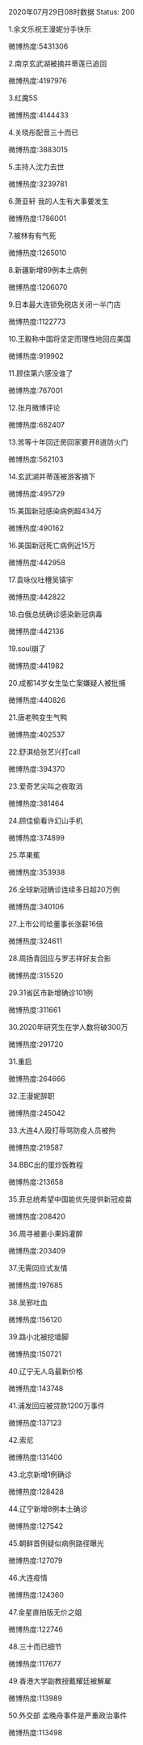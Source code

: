 2020年07月29日08时数据
Status: 200

1.余文乐祝王漫妮分手快乐

微博热度:5431306

2.南京玄武湖被摘并蒂莲已追回

微博热度:4197976

3.红魔5S

微博热度:4144433

4.关晓彤配音三十而已

微博热度:3883015

5.主持人沈力去世

微博热度:3239781

6.萧亚轩 我的人生有大事要发生

微博热度:1786001

7.被林有有气死

微博热度:1265010

8.新疆新增89例本土病例

微博热度:1206070

9.日本最大连锁免税店关闭一半门店

微博热度:1122773

10.王毅称中国将坚定而理性地回应美国

微博热度:919902

11.顾佳第六感没谁了

微博热度:767001

12.张月微博评论

微博热度:682407

13.苦等十年回迁房回家要开8道防火门

微博热度:562103

14.玄武湖并蒂莲被游客摘下

微博热度:495729

15.美国新冠感染病例超434万

微博热度:490162

16.美国新冠死亡病例近15万

微博热度:442958

17.袁咏仪吐槽吴镇宇

微博热度:442822

18.白俄总统确诊感染新冠病毒

微博热度:442136

19.soul崩了

微博热度:441982

20.成都14岁女生坠亡案嫌疑人被批捕

微博热度:440826

21.唐老鸭变生气鸭

微博热度:402537

22.舒淇给张艺兴打call

微博热度:394370

23.爱奇艺尖叫之夜取消

微博热度:381464

24.顾佳偷看许幻山手机

微博热度:374899

25.苹果蕉

微博热度:353938

26.全球新冠确诊连续多日超20万例

微博热度:340106

27.上市公司给董事长涨薪16倍

微博热度:324611

28.周扬青回应与罗志祥好友合影

微博热度:315520

29.31省区市新增确诊101例

微博热度:311661

30.2020年研究生在学人数将破300万

微博热度:291720

31.重启

微博热度:264666

32.王漫妮辞职

微博热度:245042

33.大连4人殴打辱骂防疫人员被拘

微博热度:219587

34.BBC出的蛋炒饭教程

微博热度:213658

35.菲总统希望中国能优先提供新冠疫苗

微博热度:208420

36.周寻被姜小果妈灌醉

微博热度:203409

37.无需回应式友情

微博热度:197685

38.吴邪吐血

微博热度:156120

39.路小北被挖墙脚

微博热度:150721

40.辽宁无人岛最新价格

微博热度:143748

41.浦发回应被贷款1200万事件

微博热度:137123

42.索尼

微博热度:131400

43.北京新增1例确诊

微博热度:128428

44.辽宁新增8例本土确诊

微博热度:127542

45.朝鲜首例疑似病例路径曝光

微博热度:127079

46.大连疫情

微博热度:124360

47.金星直拍版无价之姐

微博热度:122746

48.三十而已细节

微博热度:117677

49.香港大学副教授戴耀廷被解雇

微博热度:113989

50.外交部 孟晚舟事件是严重政治事件

微博热度:113498

